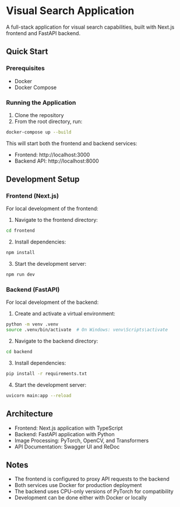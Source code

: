# Visual Search Application

A full-stack application for visual search capabilities, built with Next.js frontend and FastAPI backend.

## Quick Start

### Prerequisites

- Docker
- Docker Compose

### Running the Application

1. Clone the repository
2. From the root directory, run:

```bash
docker-compose up --build
```

This will start both the frontend and backend services:

- Frontend: http://localhost:3000
- Backend API: http://localhost:8000

## Development Setup

### Frontend (Next.js)

For local development of the frontend:

1. Navigate to the frontend directory:

```bash
cd frontend
```

2. Install dependencies:

```bash
npm install
```

3. Start the development server:

```bash
npm run dev
```

### Backend (FastAPI)

For local development of the backend:

1. Create and activate a virtual environment:

```bash
python -m venv .venv
source .venv/bin/activate  # On Windows: venv\Scripts\activate
```

2. Navigate to the backend directory:

```bash
cd backend
```

3. Install dependencies:

```bash
pip install -r requirements.txt
```

4. Start the development server:

```bash
uvicorn main:app --reload
```

## Architecture

- Frontend: Next.js application with TypeScript
- Backend: FastAPI application with Python
- Image Processing: PyTorch, OpenCV, and Transformers
- API Documentation: Swagger UI and ReDoc

## Notes

- The frontend is configured to proxy API requests to the backend
- Both services use Docker for production deployment
- The backend uses CPU-only versions of PyTorch for compatibility
- Development can be done either with Docker or locally
